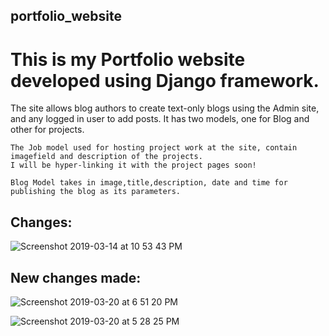 ## portfolio_website
# This is my Portfolio website developed using Django framework.

The site allows blog authors to create text-only blogs using the Admin site, and any logged in user to add posts.
It has two models, one for Blog and other for projects.
```
The Job model used for hosting project work at the site, contain imagefield and description of the projects. 
I will be hyper-linking it with the project pages soon!
```
```
Blog Model takes in image,title,description, date and time for publishing the blog as its parameters.
```
## Changes:
![Screenshot 2019-03-14 at 10 53 43 PM](https://user-images.githubusercontent.com/37113163/54380432-70f87e80-46b1-11e9-850b-5aac66d5cdeb.png)


## New changes made:
![Screenshot 2019-03-20 at 6 51 20 PM](https://user-images.githubusercontent.com/37113163/55403686-0336c880-5574-11e9-882c-b3eae643e6bf.png)

![Screenshot 2019-03-20 at 5 28 25 PM](https://user-images.githubusercontent.com/37113163/55403710-10ec4e00-5574-11e9-8f0f-b87dbe082d75.png)
